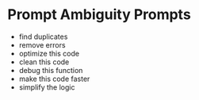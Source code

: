 # Prompt Ambiguity Prompts

- find duplicates
- remove errors
- optimize this code
- clean this code
- debug this function
- make this code faster
- simplify the logic
